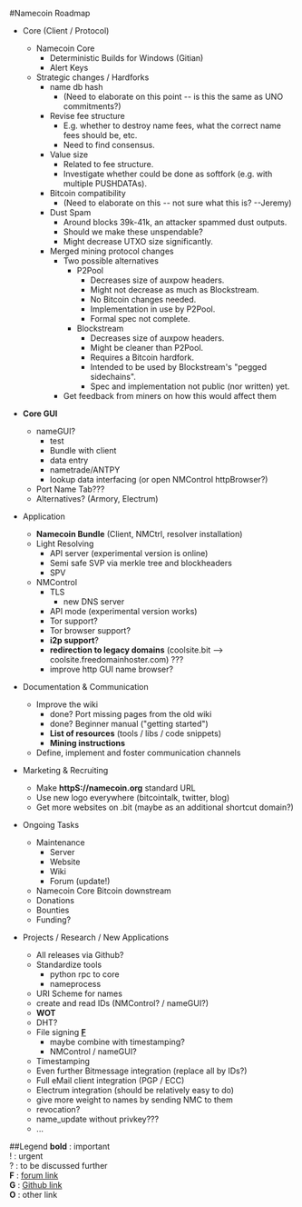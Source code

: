 #Namecoin Roadmap
- Core (Client / Protocol)
    - Namecoin Core
        - Deterministic Builds for Windows (Gitian)
        - Alert Keys
    - Strategic changes / Hardforks
        - name db hash
            - (Need to elaborate on this point -- is this the same as UNO commitments?)
        - Revise fee structure
            - E.g. whether to destroy name fees, what the correct name fees should be, etc.
            - Need to find consensus.
        - Value size
            - Related to fee structure.
            - Investigate whether could be done as softfork (e.g. with multiple PUSHDATAs).
        - Bitcoin compatibility
            - (Need to elaborate on this -- not sure what this is?  --Jeremy)
        - Dust Spam
            - Around blocks 39k-41k, an attacker spammed dust outputs.
            - Should we make these unspendable?
            - Might decrease UTXO size significantly.
        - Merged mining protocol changes
            - Two possible alternatives
                - P2Pool
                    - Decreases size of auxpow headers.
                    - Might not decrease as much as Blockstream.
                    - No Bitcoin changes needed.
                    - Implementation in use by P2Pool.
                    - Formal spec not complete.
                - Blockstream
                    - Decreases size of auxpow headers.
                    - Might be cleaner than P2Pool.
                    - Requires a Bitcoin hardfork.
                    - Intended to be used by Blockstream's "pegged sidechains".
                    - Spec and implementation not public (nor written) yet.
            - Get feedback from miners on how this would affect them

- __Core GUI__
    - nameGUI?
        - test
        - Bundle with client
        - data entry
        - nametrade/ANTPY
        - lookup data interfacing (or open NMControl httpBrowser?)
    - Port Name Tab???
    - Alternatives? (Armory, Electrum)

- Application
    - __Namecoin Bundle__ (Client, NMCtrl, resolver installation)
    - Light Resolving
        - API server (experimental version is online)
        - Semi safe SVP via merkle tree and blockheaders
        - SPV
    - NMControl
        - TLS
            - new DNS server
        - API mode (experimental version works)
        - Tor support?
        - Tor browser support?
        - __i2p support__?
        - __redirection to legacy domains__ (coolsite.bit --> coolsite.freedomainhoster.com)  ???
        - improve http GUI name browser?

- Documentation & Communication
    - Improve the wiki
        - done? Port missing pages from the old wiki
        - done? Beginner manual ("getting started")
        - __List of resources__ (tools / libs / code snippets)
        - __Mining instructions__
    - Define, implement and foster communication channels

 - Marketing & Recruiting
    - Make __httpS://namecoin.org__ standard URL
    - Use new logo everywhere (bitcointalk, twitter, blog)
    - Get more websites on .bit (maybe as an additional shortcut domain?)

- Ongoing Tasks
    - Maintenance
        - Server
        - Website
        - Wiki
        - Forum (update!)
    - Namecoin Core Bitcoin downstream
    - Donations
    - Bounties
    - Funding?

- Projects / Research / New Applications
    - All releases via Github?
    - Standardize tools
        - python rpc to core
        - nameprocess
    - URI Scheme for names
    - create and read IDs (NMControl?  / nameGUI?)
    - __WOT__
    - DHT?
    - File signing [**F**](https://forum.namecoin.org/viewtopic.php?f=2&t=1059)
        - maybe combine with timestamping?
        - NMControl / nameGUI?
    - Timestamping
    - Even further Bitmessage integration (replace all by IDs?)
    - Full eMail client integration (PGP / ECC)
    - Electrum integration (should be relatively easy to do)
    - give more weight to names by sending NMC to them
    - revocation?
    - name_update without privkey???
    - ...

##Legend
__bold__ : important  
! : urgent  
? : to be discussed further  
__F__ : [forum link](https://forum.namecoin.org)  
__G__ : [Github link](https://github.com/namecoin)  
__O__ : other link  
